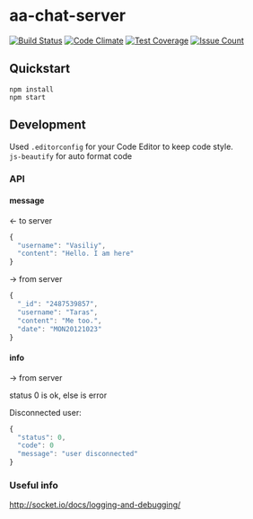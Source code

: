 # aa-chat-server

[![Build Status](https://travis-ci.org/Fleischers/aa-chat-server.svg?branch=master)](https://travis-ci.org/Fleischers/aa-chat-server)
[![Code Climate](https://codeclimate.com/github/Fleischers/aa-chat-server/badges/gpa.svg)](https://codeclimate.com/github/Fleischers/aa-chat-server)
[![Test Coverage](https://codeclimate.com/github/Fleischers/aa-chat-server/badges/coverage.svg)](https://codeclimate.com/github/Fleischers/aa-chat-server/coverage)
[![Issue Count](https://codeclimate.com/github/Fleischers/aa-chat-server/badges/issue_count.svg)](https://codeclimate.com/github/Fleischers/aa-chat-server)

## Quickstart

`npm install`  
`npm start`

## Development

Used `.editorconfig` for your Code Editor to keep code style.  
`js-beautify` for auto format code

### API

#### message
<- to server

``` js
{
  "username": "Vasiliy",
  "content": "Hello. I am here"
}
```

-> from server

``` js
{
  "_id": "2487539857",
  "username": "Taras",
  "content": "Me too.",
  "date": "MON20121023"
}
```
#### info
-> from server

status 0 is ok, else is error

Disconnected user:
``` js
{
  "status": 0,
  "code": 0
  "message": "user disconnected"
}
```



### Useful info
http://socket.io/docs/logging-and-debugging/
